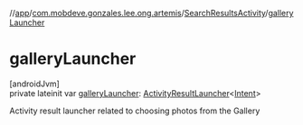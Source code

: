 //[app](../../../index.md)/[com.mobdeve.gonzales.lee.ong.artemis](../index.md)/[SearchResultsActivity](index.md)/[galleryLauncher](gallery-launcher.md)

# galleryLauncher

[androidJvm]\
private lateinit var [galleryLauncher](gallery-launcher.md): [ActivityResultLauncher](https://developer.android.com/reference/kotlin/androidx/activity/result/ActivityResultLauncher.html)<[Intent](https://developer.android.com/reference/kotlin/android/content/Intent.html)>

Activity result launcher related to choosing photos from the Gallery
